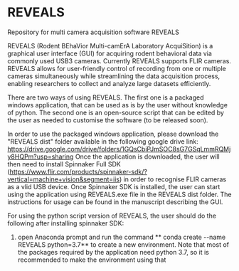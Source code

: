 # REVEALS
Repository for multi camera acquisition software REVEALS


REVEALS (Rodent BEhaVior Multi-camErA Laboratory AcquiSition) is a graphical user interface (GUI) for acquiring rodent behavioral data via commonly used USB3 cameras. Currently REVEALS supports FLIR cameras. REVEALS allows for user-friendly control of recording from one or multiple cameras simultaneously while streamlining the data acquisition process, enabling researchers to collect and analyze large datasets efficiently. 

There are two ways of using REVEALS. The first one is a packaged windows application, that can be used as is by the user without knowledge of python. The second one is an open-source script that can be edited by the user as needed to customise the software (to be released soon).

In order to use the packaged windows application, please download the "REVEALS dist" folder available in the following google drive link: https://drive.google.com/drive/folders/1GQsCbiPJmSOC8sG7GSqLmmRQMjy8HQPm?usp=sharing
Once the application is downloaded, the user will then need to install Spinnaker Full SDK (https://www.flir.com/products/spinnaker-sdk/?vertical=machine+vision&segment=iis) in order to recognise FLIR cameras as a vlid USB device. 
Once Spinnaker SDK is installed, the user can start using the application using REVEALS.exe file in the REVEALS dist folder. The instructions for usage can be found in the manuscript describing the GUI. 

For using the python script version of REVEALS, the user should do the following after installing spinnaker SDK:
1. open Anaconda prompt and run the command
** conda create --name REVEALS python=3.7**
to create a new environment. Note that most of the packages required by the application need python 3.7, so it is recommended to make the environment using that
